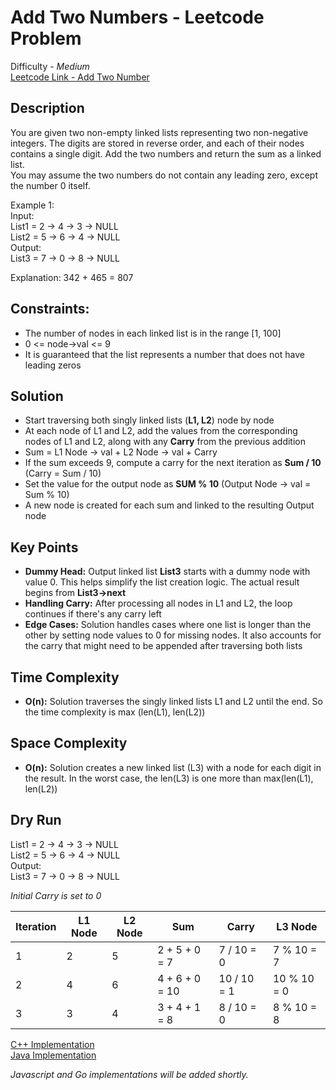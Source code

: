 # Add Two Numbers - Leetcode Problem
Difficulty - *Medium*  
[Leetcode Link - Add Two Number](https://leetcode.com/problems/add-two-numbers/)
## Description
You are given two non-empty linked lists representing two non-negative integers. The digits are stored in reverse order, and each of their nodes contains a single digit. Add the two numbers and return the sum as a linked list.  
You may assume the two numbers do not contain any leading zero, except the number 0 itself.

Example 1:  
Input:  
List1 = 2 -> 4 -> 3 -> NULL  
List2 = 5 -> 6 -> 4 -> NULL  
Output:  
List3 = 7 -> 0 -> 8 -> NULL  

Explanation: 342 + 465 = 807

## Constraints:
* The number of nodes in each linked list is in the range [1, 100]
* 0 <= node->val <= 9
* It is guaranteed that the list represents a number that does not have leading zeros

## Solution
* Start traversing both singly linked lists (**L1, L2**) node by node
* At each node of L1 and L2, add the values from the corresponding nodes of L1 and L2, along with any **Carry** from the previous addition
* Sum = L1 Node -> val + L2 Node -> val + Carry
* If the sum exceeds 9, compute a carry for the next iteration as **Sum / 10** (Carry = Sum / 10)
* Set the value for the output node as **SUM % 10** (Output Node -> val  = Sum % 10)
* A new node is created for each sum and linked to the resulting Output node

## Key Points
* **Dummy Head:** Output linked list **List3** starts with a dummy node with value 0. This helps simplify the list creation logic. The actual result begins from **List3->next**
* **Handling Carry:** After processing all nodes in L1 and L2, the loop continues if there's any carry left
* **Edge Cases:** Solution handles cases where one list is longer than the other by setting node values to 0 for missing nodes. It also accounts for the carry that might need to be appended after traversing both lists

## Time Complexity
* **O(n):** Solution traverses the singly linked lists L1 and L2 until the end. So the time complexity is max (len(L1), len(L2))

## Space Complexity
* **O(n):** Solution creates a new linked list (L3) with a node for each digit in the result. In the worst case, the len(L3) is one more than max(len(L1), len(L2))

## Dry Run
List1 = 2 -> 4 -> 3 -> NULL  
List2 = 5 -> 6 -> 4 -> NULL  
Output:  
List3 = 7 -> 0 -> 8 -> NULL  

*Initial Carry is set to 0*

| Iteration   | L1 Node  | L2 Node  | Sum             | Carry       | L3 Node     |
| ----------- | -------- | -------- | --------------- | ----------- | ----------- |
| 1           | 2        | 5        | 2 + 5 + 0 = 7   | 7 / 10 = 0  | 7 % 10 = 7  |
| 2           | 4        | 6        | 4 + 6 + 0 = 10  | 10 / 10 = 1 | 10 % 10 = 0 |
| 3           | 3        | 4        | 3 + 4 + 1 = 8   | 8 / 10 = 0  | 8 % 10 = 8  |

[C++ Implementation](./addTwoNumbers.cpp)  
[Java Implementation](./Solution.java)

*Javascript and Go implementations will be added shortly.*